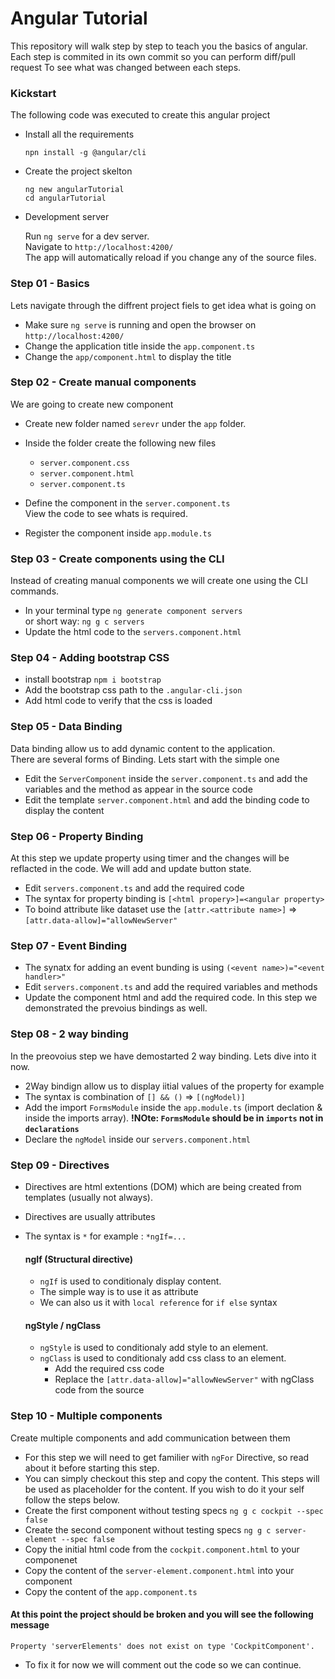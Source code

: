 Angular Tutorial
=================

This repository will walk step by step to teach you the basics of angular.
Each step is commited in its own commit so you can perform diff/pull request
To see what was changed between each steps.

### Kickstart

The following code was executed to create this angular project
* Install all the requirements

    `npn install -g @angular/cli`

* Create the project skelton

    `ng new angularTutorial`  
    `cd angularTutorial`

* Development server

    Run `ng serve` for a dev server.   
    Navigate to `http://localhost:4200/`  
    The app will automatically reload if you change any of the source files.
    
### Step 01 - Basics
Lets navigate through the diffrent project fiels to get idea what is going on

- Make sure `ng serve` is running and open the browser on `http://localhost:4200/`  
- Change the application title inside the `app.component.ts`
- Change the `app/component.html` to display the title 

### Step 02 - Create manual components
We are going to create new component   

- Create new folder named `serevr` under the `app` folder. 
- Inside the folder create the following new files
   
   - `server.component.css`
   - `server.component.html`
   - `server.component.ts` 

- Define the component in the `server.component.ts`   
  View the code to see whats is required.
- Register the component inside `app.module.ts`   

### Step 03 - Create components using the CLI
Instead of creating manual components we will create one using the CLI commands.  

- In your terminal type `ng generate component servers`   
or short way: `ng g c servers`
- Update the html code to the `servers.component.html`

### Step 04 - Adding bootstrap CSS
- install bootstrap `npm i bootstrap`
- Add the bootstrap css path to the `.angular-cli.json`
- Add html code to verify that the css is loaded

### Step 05 - Data Binding
Data binding allow us to add dynamic content to the application.    
There are several forms of Binding. Lets start with the simple one

- Edit the `ServerComponent` inside the `server.component.ts` and add the variables and the method as appear in the source code
- Edit the template `server.component.html` and add the binding code to display the content

### Step 06 - Property Binding
At this step we update property using timer and the changes will be reflacted in the code. We will add and update button state.
- Edit `servers.component.ts` and add the required code
- The syntax for property binding is `[<html propery>]=<angular property>`
- To boind attribute like dataset use the `[attr.<attribute name>]` => `[attr.data-allow]="allowNewServer"`

### Step 07 - Event Binding
- The synatx for adding an event bunding is using `(<event name>)="<event handler>"`
- Edit `servers.component.ts` and add the required variables and methods
- Update the component html and add the required code. In this step we demonstrated the prevoius bindings as well.

### Step 08 - 2 way binding
In the preovoius step we have demostarted 2 way binding. Lets dive into it now.
- 2Way bindign allow us to display iitial values of the property for example
- The syntax is combination of `[] && ()` => `[(ngModel)]`
- Add the import `FormsModule` inside the `app.module.ts` (import declation & inside the imports array).
  **!NOte: `FormsModule` should be in `imports` not in `declarations`**
- Declare the `ngModel` inside our `servers.component.html`

### Step 09 - Directives
- Directives are html extentions (DOM) which are being created from templates (usually not always).
- Directives are usually attributes
- The syntax is `*` for example : `*ngIf=...`
    
    #### ngIf (Structural directive)
    - `ngIf` is used to conditionaly display content.
    - The simple way is to use it as attribute
    - We can also us it with `local reference` for `if else` syntax

    #### ngStyle / ngClass
    - `ngStyle` is used to conditionaly add style to an element.
    - `ngClass` is used to conditionaly add css class to an element.
        - Add the required css code
        - Replace the `[attr.data-allow]="allowNewServer"` with ngClass code from the source

### Step 10 - Multiple components
Create multiple components and add communication between them
- For this step we will need to get familier with `ngFor` Directive, so read about it before starting this step.
- You can simply checkout this step and copy the content. This steps will be used as placeholder for the content. If you wish to do it your self follow the steps below.
- Create the first component without testing specs `ng g c cockpit --spec false`
- Create the second component without testing specs `ng g c server-element --spec false`
- Copy the initial html code from the `cockpit.component.html` to your componenet
- Copy the content of the `server-element.component.html` into your component
- Copy the content of the `app.component.ts`
#### At this point the project should be broken and you will see the following message
`Property 'serverElements' does not exist on type 'CockpitComponent'.`
- To fix it for now we will comment out the code so we can continue.